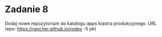 # Zadanie 8
 Dodaj nowe repozytorium do katalogu apps klastra produkcyjnego. URL repo: https://rancher.github.io/rodeo -5 pkt
